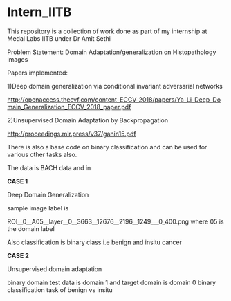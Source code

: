 # Intern_IITB
This repository is a collection of work done as part of my internship at Medal Labs IITB under Dr Amit Sethi


Problem Statement: Domain Adaptation/generalization on Histopathology images


Papers implemented:

1)Deep domain generalization via conditional invariant adversarial networks

http://openaccess.thecvf.com/content_ECCV_2018/papers/Ya_Li_Deep_Domain_Generalization_ECCV_2018_paper.pdf

2)Unsupervised Domain Adaptation by Backpropagation

http://proceedings.mlr.press/v37/ganin15.pdf

There is also a base code on binary classification and can be used for various other tasks also.

The data is BACH data and in

<b>CASE 1</b> 

Deep Domain Generalization

sample image label is

ROI__0__A05__layer__0__3663__12676__2196__1249___0_400.png
where 05 is the domain label

Also classification is binary class i.e benign and insitu cancer

<b>CASE 2</b>

Unsupervised domain adaptation

binary domain test data is domain 1 and target domain is domain 0
binary classification task of benign vs insitu



